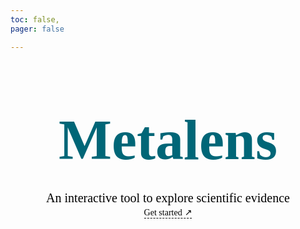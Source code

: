```yaml
---
toc: false,
pager: false

---
```


<style>

.hero {
  display: flex;
  flex-direction: column;
  align-items: center;
  font-family: var(--sans-serif);
  margin: 4rem 0 8rem;
  text-wrap: balance;
  text-align: center;

}

a {
    font-family:'Times New Roman', Times, serif;

}
.indexLink{
   font-family:'Times New Roman', Times, serif;
    border-bottom:1px dashed black;

}
/* unvisited link */
a:link {
  color: black;
    text-decoration: none;

}

/* visited link */
a:visited {
  color: black;
    text-decoration: none;
}

/* mouse over link */
a:hover {
  color: #067;
  text-decoration: none!important;
}

/* selected link */
a:active {
  color: #067;
  text-decoration: none!important;

}
.hero h1 {
  margin: 2rem 0;
  max-width: none;
  font-size: 14vw;
  font-weight: 900;
  line-height: 1;
  color: #067;
  font-family:'Times New Roman', Times, serif;
  -webkit-background-clip: text;
  -webkit-text-fill-color:#067;
  background-clip: text;
}

.hero h2 {
  margin: 0;
  max-width: 34em;
  font-size: 20px;
  font-style: initial;
  font-weight: 500;
  line-height: 1.5;
  color: black;
  font-family:'Times New Roman', Times, serif;

}

@media (min-width: 640px) {
  .hero h1 {
    font-size: 90px;
  }
}

</style>

<div class="hero">
  <h1>Metalens</h1>
  <h2>An interactive tool to explore scientific evidence </h2>
  <a class ='indexLink' href="https://observablehq.com/framework/getting-started" target="_blank">Get started<span style="display: inline-block; margin-left: 0.25rem; 
">↗︎</span></a>
</div>


